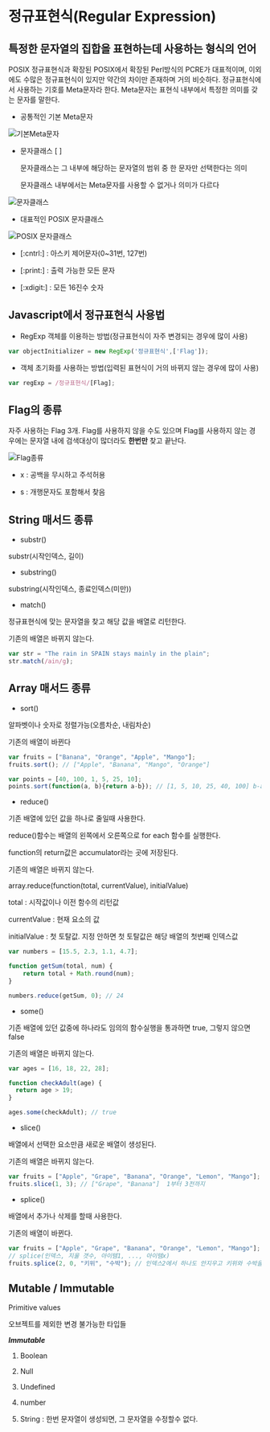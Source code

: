 # 정규표현식(Regular Expression)

## 특정한 문자열의 집합을 표현하는데 사용하는 형식의 언어

POSIX 정규표현식과 확장된 POSIX에서 확장된 Perl방식의 PCRE가 대표적이며, 이외에도 수많은 정규표현식이 있지만 약간의 차이만 존재하며 거의 비슷하다. 정규표현식에서 사용하는 기호를 Meta문자라 한다. Meta문자는 표현식 내부에서 특정한 의미를 갖는 문자를 말한다.

* 공통적인 기본 Meta문자

![기본Meta문자](http://www.nextree.co.kr/wp-content/uploads/2014/01/jhkim-140117-RegularExpression-21.png)

* 문자클래스 [ ]

  문자클래스는 그 내부에 해당하는 문자열의 범위 중 한 문자만 선택한다는 의미

  문자클래스 내부에서는 Meta문자를 사용할 수 없거나 의미가 다르다

![문자클래스](http://www.nextree.co.kr/wp-content/uploads/2014/01/jhkim-140117-RegularExpression-191.png)

* 대표적인 POSIX 문자클래스

![POSIX 문자클래스](http://www.nextree.co.kr/wp-content/uploads/2014/01/jhkim-140117-RegularExpression-08.png)

* [:cntrl:] : 아스키 제어문자(0~31번, 127번)

* [:print:] : 출력 가능한 모든 문자

* [:xdigit:] : 모든 16진수 숫자

## Javascript에서 정규표현식 사용법

* RegExp 객체를 이용하는 방법(정규표현식이 자주 변경되는 경우에 많이 사용)

```javascript
var objectInitializer = new RegExp('정규표현식',['Flag']);
```

* 객체 초기화를 사용하는 방법(입력된 표현식이 거의 바뀌지 않는 경우에 많이 사용)

```javascript
var regExp = /정규표현식/[Flag];
```

## Flag의 종류

자주 사용하는 Flag 3개. Flag를 사용하지 않을 수도 있으며 Flag를 사용하지 않는 경우에는 문자열 내에 검색대상이 많더라도 **한번만** 찾고 끝난다.

![Flag종류](http://www.nextree.co.kr/wp-content/uploads/2014/01/jhkim-140117-RegularExpression-09.png)

* x : 공백을 무시하고 주석허용

* s : 개행문자도 포함해서 찾음

## String 매서드 종류

* substr()

substr(시작인덱스, 길이)

* substring()

substring(시작인덱스, 종료인덱스(미만))

* match()

정규표현식에 맞는 문자열을 찾고 해당 값을 배열로 리턴한다.

기존의 배열은 바뀌지 않는다.

```javascript
var str = "The rain in SPAIN stays mainly in the plain";
str.match(/ain/g);
```

## Array 매서드 종류

* sort()

알파벳이나 숫자로 정렬가능(오름차순, 내림차순)

기존의 배열이 바뀐다

```javascript
var fruits = ["Banana", "Orange", "Apple", "Mango"];
fruits.sort(); // ["Apple", "Banana", "Mango", "Orange"]

var points = [40, 100, 1, 5, 25, 10];
points.sort(function(a, b){return a-b}); // [1, 5, 10, 25, 40, 100] b-a는 내림차순...
```

* reduce()

기존 배열에 있던 값을 하나로 줄일때 사용한다.

reduce()함수는 배열의 왼쪽에서 오른쪽으로 for each 함수를 실행한다.

function의 return값은 accumulator라는 곳에 저장된다.

기존의 배열은 바뀌지 않는다.

array.reduce(function(total, currentValue), initialValue)

total : 시작값이나 이전 함수의 리턴값

currentValue : 현재 요소의 값

initialValue : 첫 토탈값. 지정 안하면 첫 토탈값은 해당 배열의 첫번째 인덱스값

```javascript
var numbers = [15.5, 2.3, 1.1, 4.7];

function getSum(total, num) {
    return total + Math.round(num);
}

numbers.reduce(getSum, 0); // 24
```

* some()

기존 배열에 있던 값중에 하나라도 임의의 함수실행을 통과하면 true, 그렇지 않으면 false

기존의 배열은 바뀌지 않는다.

```javascript
var ages = [16, 18, 22, 28];

function checkAdult(age) {
  return age > 19;
}

ages.some(checkAdult); // true
```

* slice()

배열에서 선택한 요소만큼 새로운 배열이 생성된다.

기존의 배열은 바뀌지 않는다.

```javascript
var fruits = ["Apple", "Grape", "Banana", "Orange", "Lemon", "Mango"];
fruits.slice(1, 3); // ["Grape", "Banana"]  1부터 3전까지
```

* splice()

배열에서 추가나 삭제를 할때 사용한다.

기존의 배열이 바뀐다.

```javascript
var fruits = ["Apple", "Grape", "Banana", "Orange", "Lemon", "Mango"];
// splice(인덱스, 지울 갯수, 아이템1, ..., 아이템x)
fruits.splice(2, 0, "키위", "수박"); // 인덱스2에서 하나도 안지우고 키위와 수박을 넣는다.
```

## Mutable / Immutable

Primitive values

오브젝트를 제외한 변경 불가능한 타입들

***Immutable***

1. Boolean

2. Null

3. Undefined

4. number

5. String : 한번 문자열이 생성되면, 그 문자열을 수정할수 없다.
